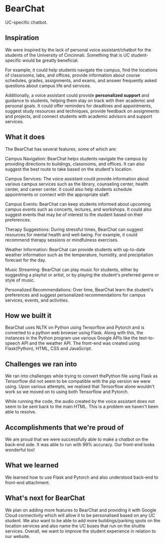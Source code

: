 # BearChat
UC-specific chatbot.

## Inspiration
We were inspired by the lack of personal voice assistant/chatbot for the students of the University of Cincinnati. Something that is UC student-specific would be greatly beneficial.

 For example, it could help students navigate the campus, find the locations of classrooms, labs, and offices, provide information about course schedules, grades, assignments, and exams, and answer frequently asked questions about campus life and services.

Additionally, a voice assistant could provide **personalized support** and guidance to students, helping them stay on track with their academic and personal goals. It could offer reminders for deadlines and appointments, suggest study resources and techniques, provide feedback on assignments and projects, and connect students with academic advisors and support services.

## What it does

The BearChat has several features, some of which are:

Campus Navigation: BearChat helps students navigate the campus by providing directions to buildings, classrooms, and offices. It can also suggest the best route to take based on the student's location.

Campus Services: The voice assistant could provide information about various campus services such as the library, counseling center, health center, and career center. It could also help students schedule appointments or connect with the appropriate staff.

Campus Events: BearChat can keep students informed about upcoming campus events such as concerts, lectures, and workshops. It could also suggest events that may be of interest to the student based on their preferences.

Therapy Suggestions: During stressful times, BearChat can suggest resources for mental health and well-being. For example, it could recommend therapy sessions or mindfulness exercises.

Weather Information: BearChat can provide students with up-to-date weather information such as the temperature, humidity, and precipitation forecast for the day.

Music Streaming: BearChat can play music for students, either by suggesting a playlist or artist, or by playing the student's preferred genre or style of music.

Personalized Recommendations: Over time, BearChat learn the student's preferences and suggest personalized recommendations for campus services, events, and activities.


## How we built it

BearChat uses NLTK on Python using Tensorflow and Pytorch and is converted to a python web browser using Flask. Along with this, the instances in the Python program use various Google APIs like the text-to-speech API and the weather API. The front-end was created using Flask(Python), HTML, CSS and JavaScript.


## Challenges we ran into

We ran into challenges while trying to convert thePython file using Flask as Tensorflow did not seem to be compatible with the pip version we were using. Upon various attempts, we realised that Tensorflow alone wouldn't work so we moved on to using both Tensorflow and Pytorch. 

While running the code, the audio created by the voice assistant does not seem to be sent back to the main HTML. This is a problem we haven't been able to resolve.

## Accomplishments that we're proud of

We are proud that we were successfully able to make a chatbot on the back-end side. It was able to run with 99% accuracy. Our front-end looks wonderful too!

## What we learned

We learned how to use Flask and Pytorch  and also understood back-end to front-end attachment.

## What's next for BearChat

We plan on adding more features to BearChat and providing it with Google Cloud connectivity which will allow it to be personalised based on any UC student. We also want to be able to add more buildings/parking spots on the location services and also name the UC buses that run on the shuttle services. Overall, we want to improve the student experience in relation to our website.
